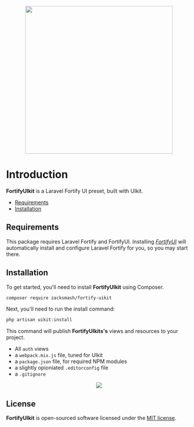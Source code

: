 <p align="center"><img width="400" src="https://github.com/zacksmash/fortify-uikit/blob/master/fortify-uikit-image.png"></p>

# Introduction

**FortifyUIkit** is a Laravel Fortify UI preset, built with UIkit.

- [Requirements](#requireents)
- [Installation](#installation)

<a name="requirements"></a>
## Requirements

This package requires Laravel Fortify and FortifyUI. Installing [*FortifyUI*](https://github.com/zacksmash/fortify-ui) will automatically install and configure Laravel Fortify for you, so you may start there.

<a name="installation"></a>
## Installation

To get started, you'll need to install **FortifyUIkit** using Composer.

```bash
composer require zacksmash/fortify-uikit
```

Next, you'll need to run the install command:

```bash
php artisan uikit:install
```

This command will publish **FortifyUIkits's** views and resources to your project.

- All `auth` views
- a `webpack.mix.js` file, tuned for UIkit
- a `package.json` file, for required NPM modules
- a slightly opioniated `.editorconfig` file
- a `.gitignore`

<p align="center"><img  src="https://github.com/zacksmash/fortify-uikit/blob/master/fortify-uikit-screenshot.png"></p>

## License

**FortifyUIkit** is open-sourced software licensed under the [MIT license](LICENSE.md).
